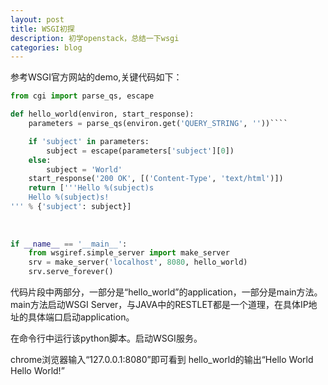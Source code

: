 ```yaml
---
layout: post
title: WSGI初探
description: 初学openstack，总结一下wsgi
categories: blog
---
```



参考WSGI官方网站的demo,关键代码如下：

```python	
from cgi import parse_qs, escape

def hello_world(environ, start_response):
    parameters = parse_qs(environ.get('QUERY_STRING', ''))````

    if 'subject' in parameters:
        subject = escape(parameters['subject'][0])
    else:
        subject = 'World'
    start_response('200 OK', [('Content-Type', 'text/html')])
    return ['''Hello %(subject)s
    Hello %(subject)s!
''' % {'subject': subject}]
    
    
    
if __name__ == '__main__':
    from wsgiref.simple_server import make_server
    srv = make_server('localhost', 8080, hello_world)
    srv.serve_forever()
```



代码片段中两部分，一部分是“hello_world”的application，一部分是main方法。
main方法启动WSGI Server，与JAVA中的RESTLET都是一个道理，在具体IP地址的具体端口启动application。


在命令行中运行该python脚本。启动WSGI服务。


chrome浏览器输入“127.0.0.1:8080”即可看到 hello_world的输出“Hello World Hello World!”

